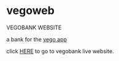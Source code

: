 # vegoweb
VEGOBANK WEBSITE

a bank for the [vego app](https://vegobank.vercel.app)


click [HERE](https://vegoweb.vercel.app) to go to vegobank live website.
